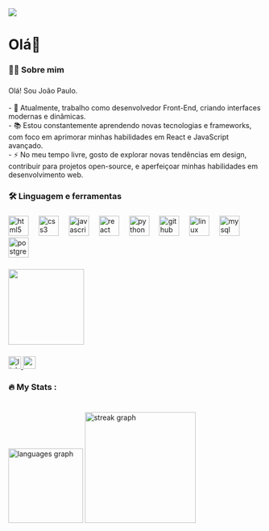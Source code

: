 <div align="left">
  <img src="https://profile-counter.glitch.me/joaodias84/count.svg?"  />
</div>

###

<h1 align="left">Olá👋</h1>

###

<h3 align="left">👩‍💻  Sobre mim</h3>

###

<p align="left">Olá! Sou João Paulo.<br><br>- 🔭 Atualmente, trabalho como desenvolvedor Front-End, criando interfaces modernas e dinâmicas.<br>- 📚 Estou constantemente aprendendo novas tecnologias e frameworks, com foco em aprimorar minhas habilidades em React e JavaScript avançado.<br>- ⚡ No meu tempo livre, gosto de explorar novas tendências em design, contribuir para projetos open-source, e aperfeiçoar minhas habilidades em desenvolvimento web.</p>

###

<h3 align="left">🛠 Linguagem e ferramentas</h3>

###

<div align="left">
  <img src="https://cdn.jsdelivr.net/gh/devicons/devicon/icons/html5/html5-original.svg" height="40" alt="html5 logo"  />
  <img width="12" />
  <img src="https://cdn.jsdelivr.net/gh/devicons/devicon/icons/css3/css3-original.svg" height="40" alt="css3 logo"  />
  <img width="12" />
  <img src="https://cdn.jsdelivr.net/gh/devicons/devicon/icons/javascript/javascript-original.svg" height="40" alt="javascript logo"  />
  <img width="12" />
  <img src="https://cdn.jsdelivr.net/gh/devicons/devicon/icons/react/react-original.svg" height="40" alt="react logo"  />
  <img width="12" />
  <img src="https://cdn.jsdelivr.net/gh/devicons/devicon/icons/python/python-original.svg" height="40" alt="python logo"  />
  <img width="12" />
  <img src="https://cdn.jsdelivr.net/gh/devicons/devicon/icons/github/github-original.svg" height="40" alt="github logo"  />
  <img width="12" />
  <img src="https://cdn.jsdelivr.net/gh/devicons/devicon/icons/linux/linux-original.svg" height="40" alt="linux logo"  />
  <img width="12" />
  <img src="https://cdn.jsdelivr.net/gh/devicons/devicon/icons/mysql/mysql-original.svg" height="40" alt="mysql logo"  />
  <img width="12" />
  <img src="https://cdn.jsdelivr.net/gh/devicons/devicon/icons/postgresql/postgresql-original.svg" height="40" alt="postgresql logo"  />
</div>

###

<div align="left">
  <img height="150" src="https://media1.tenor.com/m/lPNvyIdrVtAAAAAC/puppyhacker.gif"  />
</div>

###

<div align="left">
  <a href="https://www.linkedin.com/in/jo%C3%A3o-paulo-286ab652/" target="_blank">
    <img src="https://img.shields.io/static/v1?message=LinkedIn&logo=linkedin&label=&color=0077B5&logoColor=white&labelColor=&style=for-the-badge" height="25" alt="linkedin logo"  />
  </a>
  <a href="https://accounts.google.com/SignOutOptions?hl=pt-BR&continue=https://mail.google.com/mail/&service=mail&ec=GBRAFw" target="_blank">
    <img src="https://img.shields.io/static/v1?message=Gmail&logo=gmail&label=&color=D14836&logoColor=white&labelColor=&style=for-the-badge" height="25" alt="gmail logo"  />
  </a>
</div>

###

<h3 align="left">🔥   My Stats :</h3>

###

<br clear="both">

<div align="left">
  <img src="https://github-readme-stats.vercel.app/api/top-langs?username=joaodias84&locale=pt-br&hide_title=false&layout=compact&card_width=320&langs_count=5&theme=dracula&hide_border=true&order=2" height="148" alt="languages graph"  />
  <img src="https://streak-stats.demolab.com?user=joaodias84&locale=en&mode=daily&theme=dark&hide_border=false&border_radius=5&order=3" height="220" alt="streak graph"  />
</div>

###
